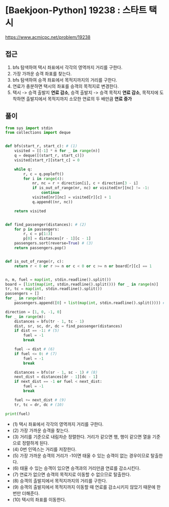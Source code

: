 [Baekjoon-Python] 19238 : 스타트 택시
=
<https://www.acmicpc.net/problem/19238>


접근
--


1. bfs 탐색하여 택시 좌표에서 각각의 영역까지 거리를 구한다.
2. 가장 가까운 승객 좌표를 찾는다.
3. bfs 탐색하여 승객 좌표에서 목적지까지의 거리를 구한다.
4. 연료가 충분하면 택시의 좌표를 승객의 목적지로 변경한다.
5. 택시 -> 승객 출발지 **연료 감소**, 승객 출발지 -> 승객 목적지 **연료 감소**, 목적지에 도착하면 출발지에서 목적지까지 소모한 연료의 두 배만큼 **연료 증가**


풀이
--



```python
from sys import stdin
from collections import deque


def bfs(start_r, start_c): # (1)
    visited = [[-1] * n for _ in range(n)]
    q = deque([(start_r, start_c)])
    visited[start_r][start_c] = 0

    while q:
        r, c = q.popleft()
        for i in range(4):
            nr, nc = r + direction[i], c + direction[3 - i]
            if is_out_of_range(nr, nc) or visited[nr][nc] != -1:
                continue
            visited[nr][nc] = visited[r][c] + 1
            q.append((nr, nc))

    return visited


def find_passenger(distances): # (2)
    for p in passengers:
        r, c = p[1:3]
        p[0] = distances[r - 1][c - 1]
    passengers.sort(reverse=True) # (3)
    return passengers.pop()


def is_out_of_range(r, c):
    return r < 0 or r >= n or c < 0 or c >= n or board[r][c] == 1


n, m, fuel = map(int, stdin.readline().split())
board = [list(map(int, stdin.readline().split())) for _ in range(n)]
tr, tc = map(int, stdin.readline().split())
passengers = []
for _ in range(m):
    passengers.append([0] + list(map(int, stdin.readline().split()))) # (4)

direction = [1, 0, -1, 0]
for _ in range(m):
    distances = bfs(tr - 1, tc - 1)
    dist, sr, sc, dr, dc = find_passenger(distances)
    if dist == -1: # (5)
        fuel = -1
        break

    fuel -= dist # (6)
    if fuel <= 0: # (7)
        fuel = -1
        break

    distances = bfs(sr - 1, sc - 1) # (8)
    next_dist = distances[dr - 1][dc - 1]
    if next_dist == -1 or fuel < next_dist:
        fuel = -1
        break

    fuel += next_dist # (9)
    tr, tc = dr, dc # (10)

print(fuel)
```


* (1) 택시 좌표에서 각각의 영역까지 거리를 구한다.
* (2) 가장 가까운 승객을 찾는다.
* (3) 거리를 기준으로 내림차순 정렬한다. 거리가 같으면 행, 행이 같으면 열을 기준으로 정렬하게 된다.
* (4) 0번 인덱스는 거리를 저장한다.
* (5) 가장 가까운 승객의 거리가 -1이면 태울 수 있는 승객이 없는 경우이므로 탈출한다.
* (6) 태울 수 있는 승객이 있으면 승객과의 거리만큼 연료를 감소시킨다.
* (7) 연료가 없으면 승객의 목적지로 이동할 수 없으므로 탈출한다.
* (8) 승객의 출발지에서 목적지까지의 거리를 구한다.
* (9) 승객의 출발지에서 목적지까지 이동할 때 연료를 감소시키지 않았기 때문에 한 번만 더해준다.
* (10) 택시의 좌표를 이동한다.
